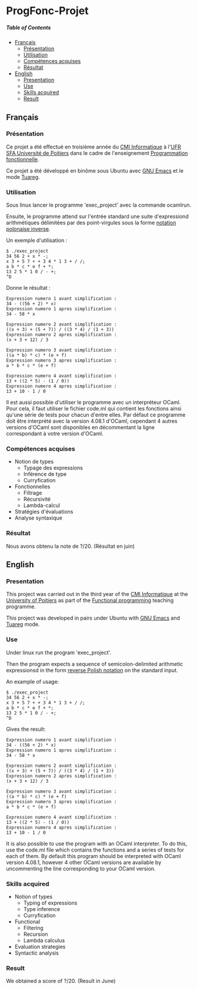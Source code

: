 # ProgFonc-Projet

##### Table of Contents
* [Français](#fr)
  * [Présentation](#fr_pr)
  * [Utilisation](#fr_ut)
  * [Compétences acquises](#fr_cp)
  * [Résultat](#fr_rs)
* [English](#en)
  * [Presentation](#en_pr)
  * [Use](#en_u)
  * [Skills acquired](#en_sk)
  * [Result](#en_rs)

<a name="fr"/>

## Français

<a name="fr_pr"/>

### Présentation

Ce projet a été effectué en troisième année du [CMI Informatique](http://formations.univ-poitiers.fr/fr/index/autre-diplome-niveau-master-AM/autre-diplome-niveau-master-AM/cmi-informatique-JD2XQGVY.html) à l'[UFR SFA Université de Poitiers](https://sfa.univ-poitiers.fr/) dans le cadre de l'enseignement [Programmation fonctionnelle](http://formations.univ-poitiers.fr/fr/index/autre-diplome-niveau-master-AM/autre-diplome-niveau-master-AM/cmi-informatique-JD2XQGVY/specialite-s6-K5C7D86V/programmation-fonctionnelle-et-theorie-des-langages-JB1YIY7Z/programmation-fonctionnelle-JBID7FWA.html).

Ce projet a été développé en binôme sous Ubuntu avec [GNU Emacs](https://www.gnu.org/software/emacs/) et le mode [Tuareg](https://github.com/ocaml/tuareg).

<a name="fr_ut"/>

### Utilisation

Sous linux lancer le programme 'exec_project' avec la commande ocamlrun.

Ensuite, le programme attend sur l'entrée standard une suite d'expressiond arithmétiques délimitées par des point-virgules sous la forme [notation polonaise inverse](https://fr.wikipedia.org/wiki/Notation_polonaise_inverse).

Un exemple d'utilisation :

```shell
$ ./exec_project
34 56 2 + x * -;
x 3 + 5 7 + + 3 4 * 1 3 + / /;
a b * c * e f + *;
13 2 5 * 1 0 / - +;
^D
```

Donne le résultat :

```
Expression numero 1 avant simplification :
34 - ((56 + 2) * x)
Expression numero 1 apres simplification :
34 - 58 * x

Expression numero 2 avant simplification :
((x + 3) + (5 + 7)) / ((3 * 4) / (1 + 3))
Expression numero 2 apres simplification :
(x + 3 + 12) / 3

Expression numero 3 avant simplification :
((a * b) * c) * (e + f)
Expression numero 3 apres simplification :
a * b * c * (e + f)

Expression numero 4 avant simplification :
13 + ((2 * 5) - (1 / 0))
Expression numero 4 apres simplification :
13 + 10 - 1 / 0
```

Il est aussi possible d'utiliser le programme avec un interpréteur OCaml.
Pour cela, il faut utiliser le fichier code.ml qui contient les fonctions ainsi qu'une série de tests pour chacun d'entre elles.
Par défaut ce programme doit être interprété avec la version 4.08.1 d'OCaml, cependant 4 autres versions d'OCaml sont disponibles en décommentant la ligne correspondant à votre version d'OCaml.

<a name="fr_cp"/>

### Compétences acquises

* Notion de types
  * Typage des expressions
  * Inférence de type
  * Curryfication
* Fonctionnelles
  * Filtrage
  * Récursivité
  * Lambda-calcul
* Stratégies d'évaluations
* Analyse syntaxique

<a name="fr_rs"/>

### Résultat

Nous avons obtenu la note de ?/20. (Résultat en juin)

<a name="en"/>

## English

<a name="en_pr"/>

### Presentation

This project was carried out in the third year of the [CMI Informatique](http://formations.univ-poitiers.fr/fr/index/autre-diplome-niveau-master-AM/autre-diplome-niveau-master-AM/cmi-informatique-JD2XQGVY.html) at the [University of Poitiers](https://www.univ-poitiers.fr/en/) as part of the [Functional programming](http://formations.univ-poitiers.fr/fr/index/autre-diplome-niveau-master-AM/autre-diplome-niveau-master-AM/cmi-informatique-JD2XQGVY/specialite-s6-K5C7D86V/programmation-fonctionnelle-et-theorie-des-langages-JB1YIY7Z/programmation-fonctionnelle-JBID7FWA.html) teaching programme.

This project was developed in pairs under Ubuntu with [GNU Emacs](https://www.gnu.org/software/emacs/) and [Tuareg](https://github.com/ocaml/tuareg) mode.

<a name="en_u"/>

### Use

Under linux run the program 'exec_project'.

Then the program expects a sequence of semicolon-delimited arithmetic expressionsd in the form [reverse Polish notation](https://en.wikipedia.org/wiki/Reverse_Polish_notation) on the standard input.

An example of usage:

```shell
$ ./exec_project
34 56 2 + x * -;
x 3 + 5 7 + + 3 4 * 1 3 + / /;
a b * c * e f + *;
13 2 5 * 1 0 / - +;
^D
```

Gives the result:

```
Expression numero 1 avant simplification :
34 - ((56 + 2) * x)
Expression numero 1 apres simplification :
34 - 58 * x

Expression numero 2 avant simplification :
((x + 3) + (5 + 7)) / ((3 * 4) / (1 + 3))
Expression numero 2 apres simplification :
(x + 3 + 12) / 3

Expression numero 3 avant simplification :
((a * b) * c) * (e + f)
Expression numero 3 apres simplification :
a * b * c * (e + f)

Expression numero 4 avant simplification :
13 + ((2 * 5) - (1 / 0))
Expression numero 4 apres simplification :
13 + 10 - 1 / 0
```

It is also possible to use the program with an OCaml interpreter.
To do this, use the code.ml file which contains the functions and a series of tests for each of them.
By default this program should be interpreted with OCaml version 4.08.1, however 4 other OCaml versions are available by uncommenting the line corresponding to your OCaml version.

<a name="en_sk"/>

### Skills acquired

* Notion of types
  * Typing of expressions
  * Type inference
  * Curryfication
* Functional
  * Filtering
  * Recursion
  * Lambda calculus
* Evaluation strategies
* Syntactic analysis
  
<a name="en_rs"/>

### Result

We obtained a score of ?/20. (Result in June)
